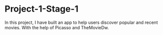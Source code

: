 # Project-1-Stage-1
In this project, I have built an app to help users discover popular and recent movies. With the help of Picasso and TheMovieDw.
